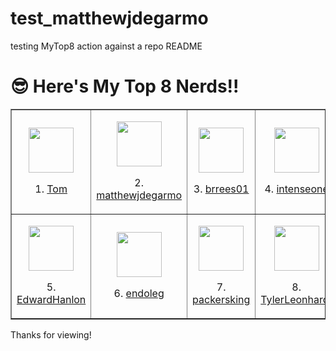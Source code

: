 # test_matthewjdegarmo
testing MyTop8 action against a repo README

# 😎 Here's My Top 8 Nerds!!
<!-- MYTOP8-LIST:START -->
<table style="border-collapse: collapse;" border="1"><tbody>
<td style=''><p><a href='https://twitter.com/myspacetom'><img style='display: block; margin-left: auto; margin-right: auto;' src='https://pbs.twimg.com/profile_images/1237550450/mstom_400x400.jpg' alt='' width='72' height='72' /></a></p><p style='text-align: center;'>1. <a href='https://twitter.com/myspacetom'>Tom</a></p></td>
<td style=''><p><a href='https://github.com/matthewjdegarmo'><img style='display: block; margin-left: auto; margin-right: auto;' src='https://github.com/matthewjdegarmo.png' alt='' width='72' height='72' /></a></p><p style='text-align: center;'>2. <a href='https://github.com/matthewjdegarmo'>matthewjdegarmo</a></p></td>
<td style=''><p><a href='https://github.com/brrees01'><img style='display: block; margin-left: auto; margin-right: auto;' src='https://github.com/brrees01.png' alt='' width='72' height='72' /></a></p><p style='text-align: center;'>3. <a href='https://github.com/brrees01'>brrees01</a></p></td>
<td style=''><p><a href='https://github.com/intenseone'><img style='display: block; margin-left: auto; margin-right: auto;' src='https://github.com/intenseone.png' alt='' width='72' height='72' /></a></p><p style='text-align: center;'>4. <a href='https://github.com/intenseone'>intenseone</a></p></td>
</tr><tr><td style=''><p><a href='https://github.com/EdwardHanlon'><img style='display: block; margin-left: auto; margin-right: auto;' src='https://github.com/EdwardHanlon.png' alt='' width='72' height='72' /></a></p><p style='text-align: center;'>5. <a href='https://github.com/EdwardHanlon'>EdwardHanlon</a></p></td>
<td style=''><p><a href='https://github.com/endoleg'><img style='display: block; margin-left: auto; margin-right: auto;' src='https://github.com/endoleg.png' alt='' width='72' height='72' /></a></p><p style='text-align: center;'>6. <a href='https://github.com/endoleg'>endoleg</a></p></td>
<td style=''><p><a href='https://github.com/packersking'><img style='display: block; margin-left: auto; margin-right: auto;' src='https://github.com/packersking.png' alt='' width='72' height='72' /></a></p><p style='text-align: center;'>7. <a href='https://github.com/packersking'>packersking</a></p></td>
<td style=''><p><a href='https://github.com/TylerLeonhardt'><img style='display: block; margin-left: auto; margin-right: auto;' src='https://github.com/TylerLeonhardt.png' alt='' width='72' height='72' /></a></p><p style='text-align: center;'>8. <a href='https://github.com/TylerLeonhardt'>TylerLeonhardt</a></p></td>
</tr></tbody></table>
<!-- MYTOP8-LIST:END -->









Thanks for viewing!







